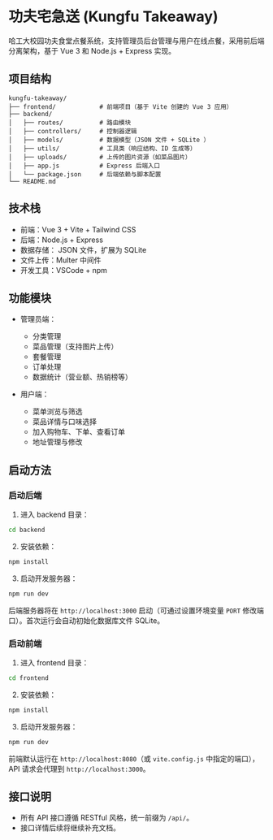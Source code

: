 
# 功夫宅急送 (Kungfu Takeaway)

哈工大校园功夫食堂点餐系统，支持管理员后台管理与用户在线点餐，采用前后端分离架构，基于 Vue 3 和 Node.js + Express 实现。

## 项目结构

```
kungfu-takeaway/
├── frontend/            # 前端项目（基于 Vite 创建的 Vue 3 应用）
├── backend/
│   ├── routes/          # 路由模块
│   ├── controllers/     # 控制器逻辑
│   ├── models/          # 数据模型（JSON 文件 + SQLite ）
│   ├── utils/           # 工具类（响应结构、ID 生成等）
│   ├── uploads/         # 上传的图片资源（如菜品图片）
│   ├── app.js           # Express 后端入口
│   └── package.json     # 后端依赖与脚本配置
└── README.md
```

## 技术栈

- 前端：Vue 3 + Vite + Tailwind CSS
- 后端：Node.js + Express
- 数据存储： JSON 文件，扩展为 SQLite 
- 文件上传：Multer 中间件
- 开发工具：VSCode + npm

## 功能模块

- 管理员端：
  - 分类管理
  - 菜品管理（支持图片上传）
  - 套餐管理
  - 订单处理
  - 数据统计（营业额、热销榜等）

- 用户端：
  - 菜单浏览与筛选
  - 菜品详情与口味选择
  - 加入购物车、下单、查看订单
  - 地址管理与修改

## 启动方法

### 启动后端

1. 进入 backend 目录：
```bash
cd backend
```
2. 安装依赖：
```bash
npm install
```
3. 启动开发服务器：
```bash
npm run dev
```
后端服务器将在 `http://localhost:3000` 启动（可通过设置环境变量 `PORT` 修改端口）。首次运行会自动初始化数据库文件 SQLite。

### 启动前端

1. 进入 frontend 目录：
```bash
cd frontend
```
2. 安装依赖：
```bash
npm install
```
3. 启动开发服务器：
```bash
npm run dev
```
前端默认运行在 `http://localhost:8080`（或 `vite.config.js` 中指定的端口），API 请求会代理到 `http://localhost:3000`。

## 接口说明

- 所有 API 接口遵循 RESTful 风格，统一前缀为 `/api/`。
- 接口详情后续将继续补充文档。


